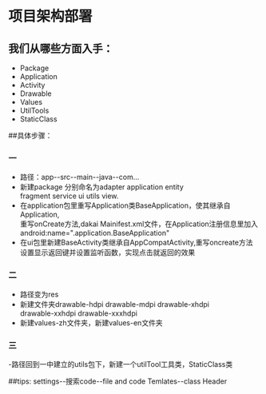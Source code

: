 #     项目架构部署


## 我们从哪些方面入手：
* Package  
* Application  
* Activity  
* Drawable  
* Values  
* UtilTools  
* StaticClass  

##具体步骤：
### 一
- 路径：app--src--main--java--com...  
- 新建package 分别命名为adapter application entity  
fragment service ui utils view.
- 在application包里重写Application类BaseApplication，使其继承自Application,  
重写onCreate方法,dakai Mainifest.xml文件，在Application注册信息里加入  
android:name=".application.BaseApplication"
- 在ui包里新建BaseActivity类继承自AppCompatActivity,重写oncreate方法
设置显示返回键并设置监听函数，实现点击就返回的效果
### 二
- 路径变为res
- 新建文件夹drawable-hdpi drawable-mdpi drawable-xhdpi  
drawable-xxhdpi drawable-xxxhdpi
- 新建values-zh文件夹，新建values-en文件夹
### 三
-路径回到一中建立的utils包下，新建一个utilTool工具类，StaticClass类

##tips:
settings--搜索code--file and code Temlates--class Header
